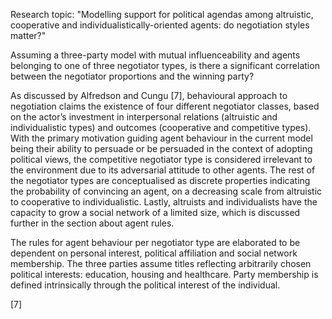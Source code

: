 Research topic: "Modelling support for political agendas among altruistic, cooperative and individualistically-oriented agents: do negotiation styles ma tter?" 

Assuming a three-party model with mutual influenceability and agents belonging to one of three negotiator types, is there a significant correlation between the negotiator proportions and the winning party?

As discussed by Alfredson and Cungu [7], behavioural approach to negotiation claims the existence of four different negotiator classes, based on the actor’s investment in interpersonal relations (altruistic and individualistic types) and outcomes (cooperative and competitive types). 
With the primary motivation guiding agent behaviour in the current model being their ability to persuade or be persuaded in the context of adopting political views, the competitive negotiator type is considered irrelevant to the environment due to its adversarial a ttitude to other agents. 
The rest of the negotiator types are conceptualised as discrete properties indicating the probability of convincing an agent, on a decreasing scale from altruistic to cooperative to individualistic. 
Lastly, altruists and individualists have the capacity to grow a social network of a limited size, which is discussed further in the section about agent rules.

The rules for agent behaviour per negotiator type are elaborated to be dependent on personal interest, political affiliation and social network membership. 
The three parties assume titles reflecting arbitrarily chosen political interests: education, housing and healthcare. 
Party membership is defined intrinsically through the political interest of the individual. 



[7] 
